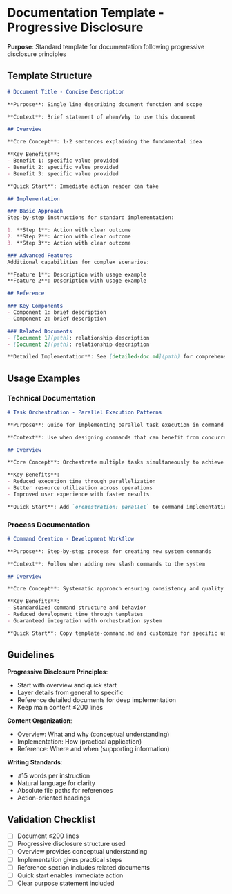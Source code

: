 # Documentation Template - Progressive Disclosure

**Purpose**: Standard template for documentation following progressive disclosure principles

## Template Structure

```markdown
# Document Title - Concise Description

**Purpose**: Single line describing document function and scope

**Context**: Brief statement of when/why to use this document

## Overview

**Core Concept**: 1-2 sentences explaining the fundamental idea

**Key Benefits**:
- Benefit 1: specific value provided
- Benefit 2: specific value provided  
- Benefit 3: specific value provided

**Quick Start**: Immediate action reader can take

## Implementation

### Basic Approach
Step-by-step instructions for standard implementation:

1. **Step 1**: Action with clear outcome
2. **Step 2**: Action with clear outcome
3. **Step 3**: Action with clear outcome

### Advanced Features
Additional capabilities for complex scenarios:

**Feature 1**: Description with usage example
**Feature 2**: Description with usage example

## Reference

### Key Components
- Component 1: brief description
- Component 2: brief description

### Related Documents
- [Document 1](path): relationship description
- [Document 2](path): relationship description

**Detailed Implementation**: See [detailed-doc.md](path) for comprehensive guide
```

## Usage Examples

### Technical Documentation
```markdown
# Task Orchestration - Parallel Execution Patterns

**Purpose**: Guide for implementing parallel task execution in command workflows

**Context**: Use when designing commands that can benefit from concurrent operations

## Overview

**Core Concept**: Orchestrate multiple tasks simultaneously to achieve 3-5x performance gains

**Key Benefits**:
- Reduced execution time through parallelization
- Better resource utilization across operations
- Improved user experience with faster results

**Quick Start**: Add `orchestration: parallel` to command implementation
```

### Process Documentation  
```markdown
# Command Creation - Development Workflow

**Purpose**: Step-by-step process for creating new system commands

**Context**: Follow when adding new slash commands to the system

## Overview

**Core Concept**: Systematic approach ensuring consistency and quality standards

**Key Benefits**:
- Standardized command structure and behavior
- Reduced development time through templates
- Guaranteed integration with orchestration system

**Quick Start**: Copy template-command.md and customize for specific use case
```

## Guidelines

**Progressive Disclosure Principles**:
- Start with overview and quick start
- Layer details from general to specific
- Reference detailed documents for deep implementation
- Keep main content ≤200 lines

**Content Organization**:
- Overview: What and why (conceptual understanding)
- Implementation: How (practical application)  
- Reference: Where and when (supporting information)

**Writing Standards**:
- ≤15 words per instruction
- Natural language for clarity
- Absolute file paths for references
- Action-oriented headings

## Validation Checklist

- [ ] Document ≤200 lines
- [ ] Progressive disclosure structure used
- [ ] Overview provides conceptual understanding
- [ ] Implementation gives practical steps
- [ ] Reference section includes related documents
- [ ] Quick start enables immediate action
- [ ] Clear purpose statement included